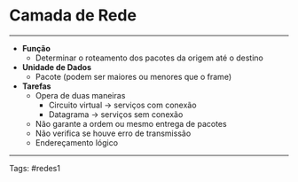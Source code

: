 # Camada de Rede

---

- **Função**
	- Determinar o roteamento dos pacotes da origem até o destino
- **Unidade de Dados**
	- Pacote (podem ser maiores ou menores que o frame)
- **Tarefas**
	- Opera de duas maneiras
		- Circuito virtual -> serviços com conexão
		- Datagrama -> serviços sem conexão
	- Não garante a ordem ou mesmo entrega de pacotes
	- Não verifica se houve erro de transmissão
	- Endereçamento lógico

---

Tags: #redes1 